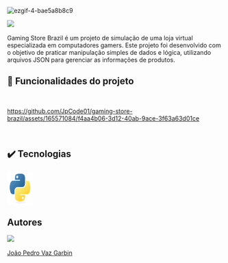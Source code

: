 ![ezgif-4-bae5a8b8c9](https://github.com/JpCode01/gaming-store-brazil/assets/165571084/ea3c8dce-bb58-49b0-b10c-fff3f6ce3a1e)

<p align="left">
<img loading="lazy" src="https://img.shields.io/badge/STATUS-FINALIZADO-GRAY?style=for-the-badge"/>
</p>

<p style="font-size: 15;">  Gaming Store Brazil é um projeto de simulação de uma loja virtual especializada em computadores gamers. Este projeto foi desenvolvido com o objetivo de praticar manipulação simples de dados e lógica, utilizando arquivos JSON para gerenciar as informações de produtos.
</p>

## 🔨 Funcionalidades do projeto

<br>


https://github.com/JpCode01/gaming-store-brazil/assets/165571084/f4aa4b06-3d12-40ab-9ace-3f63a63d01ce


<br>

## ✔️ Tecnologias
<div style="display: inline_block">
  <img align="center" alt="jp-Python" height="80" width="60" src="https://raw.githubusercontent.com/devicons/devicon/master/icons/python/python-original.svg">
</div>

## Autores
<img loading="lazy" src="https://avatars.githubusercontent.com/u/165571084?s=400&u=1ee1c679eda8112d1334f93a326df74fda32ee1d&v=4" width=115>

[João Pedro Vaz Garbin](https://github.com/JpCode01)
